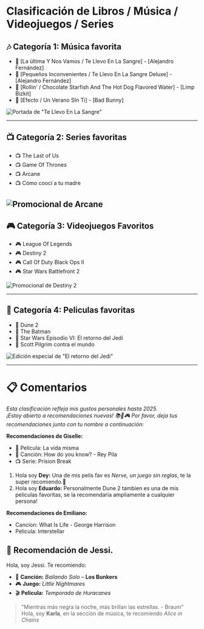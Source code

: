 # Clasificación de Libros / Música / Videojuegos / Series

## 🎶 Categoría 1: Música favorita
- 🎵 [La última Y Nos Vamos / Te Llevo En La Sangre] - [Alejandro Fernández]
- 🎵 [Pequeños Inconvenientes / Te Llevo En La Sangre Deluxe] - [Alejandro Fernández]
- 🎵 [Rollin' / Chocolate Starfish And The Hot Dog Flavored Water] - [Limp Bizkit]
- 🎵 [Efecto / Un Verano SIn Ti] - [Bad Bunny]

![Portada de "Te Llevo En La Sangre"](/imagenes/AF_TLELS.jpeg)

---

## 📺 Categoría 2: Series favoritas
- 📺 The Last of Us
- 📺 Game Of Thrones
- 📺 Arcane
- 📺 Cómo coocí a tu madre   

![Promocional de Arcane](/imagenes/ARCANE.jpg)
---

## 🎮 Categoría 3: Videojuegos Favoritos
- 🎮 League Of Legends
- 🎮 Destiny 2
- 🎮 Call Of Duty Black Ops II
- 🎮 Star Wars Battlefront 2

![Promocional de Destiny 2](/imagenes/DESTINY2.jpg)

---

## 🎥 Categoría 4: Peliculas favoritas
- 🎥 Dune 2
- 🎥 The Batman
- 🎥 Star Wars Episodio VI: El retorno del Jedi
- 🎥 Scott Pilgrim contra el mundo

![Edición especial de "El retorno del Jedi"](/imagenes/SW_ERDJ.jpg)

---

# 📋 Comentarios

*Esta clasificación refleja mis gustos personales hasta 2025.  
¡Estoy abierto a recomendaciones nuevas! 📚🎵🎮*
*Por favor, deja tus recomendaciones junto con tu nombre a continuación:*

**Recomendaciones de Giselle:**
- 🎥 Película: La vida misma
- 🎵 Canción: How do you know? - Rey Pila
- 📺 Serie: Prision Break

1.  Hola soy **Dey:**  Una de mis pelis fav es *Nerve, un juego sin reglas*, te la super recomiendo.🤗
2. Hola soy **Eduardo:** Personalmente Dune 2 tambien es una de mis peliculas favoritas, se la recomendaria ampliamente a cualquier persona!

**Recomendaciones de Emiliano:**
- Cancion: What Is Life - George Harrison
- Pelicula: Interstellar


## 🌟 Recomendación de Jessi.
Hola, soy Jessi. Te recomiendo:
- 🎵 **Canción:** *Bailando Solo* – **Los Bunkers**
- 🎮 **Juego:** *Little Nightmares*
- 🎬 **Película:** *Temporada de Huracanes*



> "Mientras más negra la noche, más brillan las estrellas. - Braum"
Hola, soy **Karla**, en la sección de música, te recomiendo *Alice in Chains*
